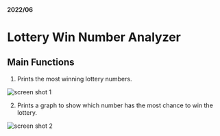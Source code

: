 <h4> 2022/06 </h4>

# Lottery Win Number Analyzer

## Main Functions
1. Prints the most winning lottery numbers.

![screen shot 1](https://user-images.githubusercontent.com/113051612/189270746-17472829-476b-442d-8473-c71372d2b1ae.png)

2. Prints a graph to show which number has the most chance to win the lottery.

![screen shot 2](https://user-images.githubusercontent.com/113051612/189270774-1dfc0947-a862-4b21-9409-717a08397cda.png)

